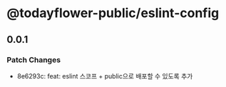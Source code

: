 # @todayflower-public/eslint-config

## 0.0.1

### Patch Changes

- 8e6293c: feat: eslint 스코프 + public으로 배포할 수 있도록 추가
